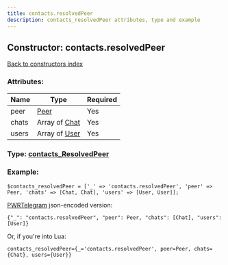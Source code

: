 ```yaml
---
title: contacts.resolvedPeer
description: contacts_resolvedPeer attributes, type and example
---
```

## Constructor: contacts.resolvedPeer  
[Back to constructors index](index.md)



### Attributes:

| Name     |    Type       | Required |
|----------|---------------|----------|
|peer|[Peer](../types/Peer.md) | Yes|
|chats|Array of [Chat](../types/Chat.md) | Yes|
|users|Array of [User](../types/User.md) | Yes|



### Type: [contacts\_ResolvedPeer](../types/contacts_ResolvedPeer.md)


### Example:

```
$contacts_resolvedPeer = ['_' => 'contacts.resolvedPeer', 'peer' => Peer, 'chats' => [Chat, Chat], 'users' => [User, User]];
```  

[PWRTelegram](https://pwrtelegram.xyz) json-encoded version:

```
{"_": "contacts.resolvedPeer", "peer": Peer, "chats": [Chat], "users": [User]}
```


Or, if you're into Lua:  


```
contacts_resolvedPeer={_='contacts.resolvedPeer', peer=Peer, chats={Chat}, users={User}}

```


